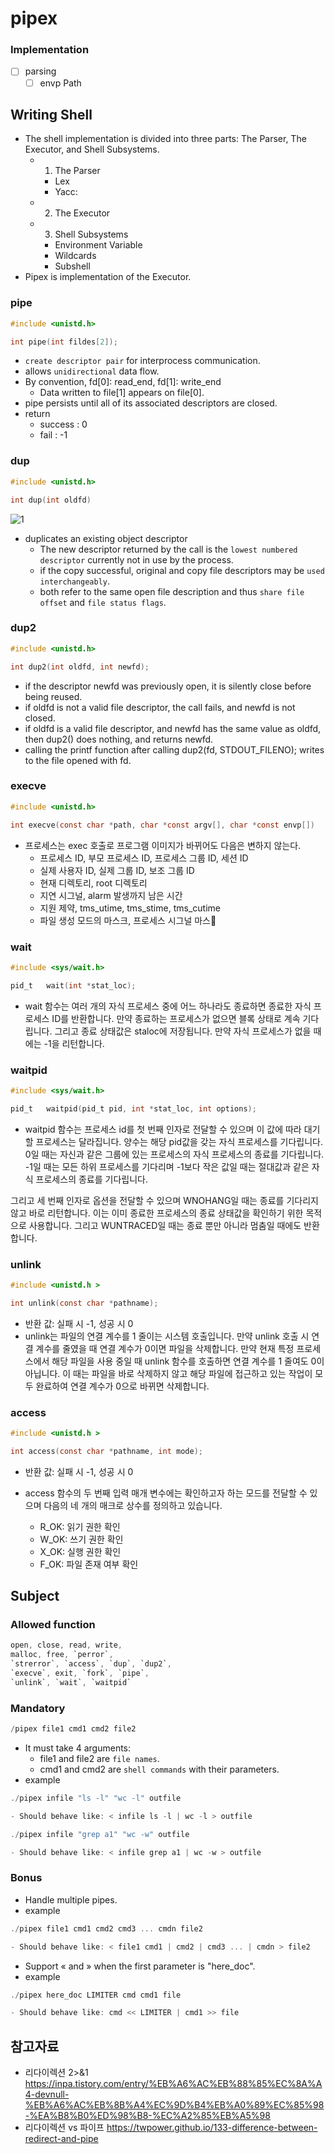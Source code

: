 # pipex

### Implementation
- [ ] parsing
	- [ ] envp Path

## Writing Shell
- The shell implementation is divided into three parts: The Parser, The Executor, and Shell Subsystems.  
	- 1. The Parser
		- Lex
		- Yacc:
	- 2. The Executor
	- 3. Shell Subsystems
		- Environment Variable
		- Wildcards
		- Subshell
- Pipex is implementation of the Executor.
 
### pipe
```c
#include <unistd.h>

int	pipe(int fildes[2]);
```
- `create descriptor pair` for interprocess communication.
- allows `unidirectional` data flow.
- By convention, fd[0]: read_end, fd[1]: write_end
	- Data written to file[1] appears on file[0].
- pipe persists until all of its associated descriptors are closed.
- return
	- success	: 0
	- fail		: -1

### dup
```c
#include <unistd.h>

int dup(int oldfd) 
```
![1](https://user-images.githubusercontent.com/67992469/192779576-e4d296e1-3978-4e29-977d-f21f0db1c127.png)
- duplicates an existing object descriptor
	- The new descriptor returned by the call is the `lowest numbered descriptor` currently not in use by the process.
	- if the copy successful, original and copy file descriptors may be `used interchangeably`.
	- both refer to the same open file description and thus `share file offset` and `file status flags`.
### dup2
```c
#include <unistd.h>

int dup2(int oldfd, int newfd);
```
- if the descriptor newfd was previously open, it is silently close before being reused.
- if oldfd is not a valid file descriptor, the call fails, and newfd is not closed.
- if oldfd is a valid file descriptor, and newfd has the same value as oldfd, then dup2() does nothing, and returns newfd.
- calling the printf function after calling dup2(fd, STDOUT_FILENO); writes to the file opened with fd.

### execve
```c
#include <unistd.h>

int execve(const char *path, char *const argv[], char *const envp[])
```
- 프로세스는 exec 호출로 프로그램 이미지가 바뀌어도 다음은 변하지 않는다.
	- 프로세스 ID, 부모 프로세스 ID, 프로세스 그룹 ID, 세션 ID
	- 실제 사용자 ID, 실제 그룹 ID, 보조 그룹 ID
	- 현재 디렉토리, root 디렉토리
	- 지연 시그널, alarm 발생까지 남은 시간
	- 지원 제약, tms_utime, tms_stime, tms_cutime
	- 파일 생성 모드의 마스크, 프로세스 시그널 마스

### wait
```c
#include <sys/wait.h>

pid_t	wait(int *stat_loc);
```
- wait 함수는 여러 개의 자식 프로세스 중에 어느 하나라도 종료하면 종료한 자식 프로세스 ID를 반환합니다. 만약 종료하는 프로세스가 없으면 블록 상태로 계속 기다립니다. 그리고 종료 상태값은 staloc에 저장됩니다. 만약 자식 프로세스가 없을 때에는 -1을 리턴합니다.

### waitpid
```c
#include <sys/wait.h>

pid_t	waitpid(pid_t pid, int *stat_loc, int options);
```
- waitpid 함수는 프로세스 id를 첫 번째 인자로 전달할 수 있으며 이 값에 따라 대기할 프로세스는 달라집니다. 양수는 해당 pid값을 갖는 자식 프로세스를 기다립니다. 0일 때는 자신과 같은 그룹에 있는 프로세스의 자식 프로세스의 종료를 기다립니다. -1일 때는 모든 하위 프로세스를 기다리며 -1보다 작은 값일 때는 절대값과 같은 자식 프로세스의 종료를 기다립니다.

그리고 세 번째 인자로 옵션을 전달할 수 있으며 WNOHANG일 때는 종료를 기다리지 않고 바로 리턴합니다. 이는 이미 종료한 프로세스의 종료 상태값을 확인하기 위한 목적으로 사용합니다. 그리고 WUNTRACED일 때는 종료 뿐만 아니라 멈춤일 때에도 반환합니다.

### unlink
```c
#include <unistd.h >

int unlink(const char *pathname);
```
- 반환 값: 실패 시 -1, 성공 시 0
- unlink는 파일의 연결 계수를 1 줄이는 시스템 호출입니다. 만약 unlink 호출 시 연결 계수를 줄였을 때 연결 계수가 0이면 파일을 삭제합니다. 만약 현재 특정 프로세스에서 해당 파일을 사용 중일 때 unlink 함수를 호출하면 연결 계수를 1 줄여도 0이 아닙니다. 이 때는 파일을 바로 삭제하지 않고 해당 파일에 접근하고 있는 작업이 모두 완료하여 연결 계수가 0으로 바뀌면 삭제합니다.

### access
```c
#include <unistd.h >

int access(const char *pathname, int mode);
```
- 반환 값: 실패 시 -1, 성공 시 0

- access 함수의 두 번째 입력 매개 변수에는 확인하고자 하는 모드를 전달할 수 있으며 다음의 네 개의 매크로 상수를 정의하고 있습니다.
	- R_OK: 읽기 권한 확인
	- W_OK: 쓰기 권한 확인
	- X_OK: 실행 권한 확인
	- F_OK: 파일 존재 여부 확인

## Subject
### Allowed function
```c
open, close, read, write,
malloc, free, `perror`,
`strerror`, `access`, `dup`, `dup2`,
`execve`, exit, `fork`, `pipe`,
`unlink`, `wait`, `waitpid`
```

### Mandatory
```c
/pipex file1 cmd1 cmd2 file2
```
- It must take 4 arguments:
	- file1 and file2 are `file names`.
	- cmd1 and cmd2 are `shell commands` with their parameters.
- example
```c
./pipex infile "ls -l" "wc -l" outfile

- Should behave like: < infile ls -l | wc -l > outfile
```
```c
./pipex infile "grep a1" "wc -w" outfile

- Should behave like: < infile grep a1 | wc -w > outfile
```

### Bonus
- Handle multiple pipes.
- example
```c
./pipex file1 cmd1 cmd2 cmd3 ... cmdn file2

- Should behave like: < file1 cmd1 | cmd2 | cmd3 ... | cmdn > file2
```

- Support « and » when the first parameter is "here_doc".
- example
```c
./pipex here_doc LIMITER cmd cmd1 file

- Should behave like: cmd << LIMITER | cmd1 >> file
```

## 참고자료
- 리다이렉션 2>&1 https://inpa.tistory.com/entry/%EB%A6%AC%EB%88%85%EC%8A%A4-devnull-%EB%A6%AC%EB%8B%A4%EC%9D%B4%EB%A0%89%EC%85%98-%EA%B8%B0%ED%98%B8-%EC%A2%85%EB%A5%98
- 리다이렉션 vs 파이프 https://twpower.github.io/133-difference-between-redirect-and-pipe
